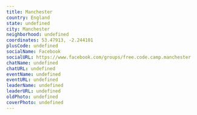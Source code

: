 ```yaml
---
title: Manchester
country: England
state: undefined
city: Manchester
neighborhood: undefined
coordinates: 53.47913, -2.244101
plusCode: undefined
socialName: Facebook
socialURL: https://www.facebook.com/groups/free.code.camp.manchester
chatName: undefined
chatURL: undefined
eventName: undefined
eventURL: undefined
leaderName: undefined
leaderURL: undefined
oldPhoto: undefined
coverPhoto: undefined
---
```

